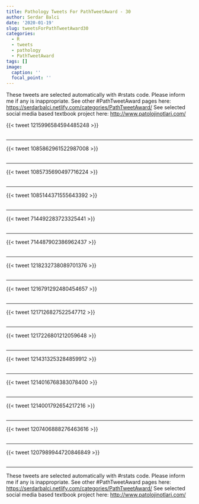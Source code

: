 ```yaml
---
title: Pathology Tweets For PathTweetAward - 30
author: Serdar Balci
date: '2020-01-19'
slug: tweetsForPathTweetAward30
categories:
  - R
  - tweets
  - pathology
  - PathTweetAward
tags: []
image:
  caption: ''
  focal_point: ''
---
```



These tweets are selected automatically with #rstats code. Please inform me if any is inappropriate.
See other #PathTweetAward pages here: https://serdarbalci.netlify.com/categories/PathTweetAward/ 
See selected social media based textbook project here: http://www.patolojinotlari.com/

{{< tweet 1215996584594485248 >}}
<br>
<br>
<hr>
{{< tweet 1085862961522987008 >}}
<br>
<br>
<hr>
{{< tweet 1085735690497716224 >}}
<br>
<br>
<hr>
{{< tweet 1085144371555643392 >}}
<br>
<br>
<hr>
{{< tweet 714492283723325441 >}}
<br>
<br>
<hr>
{{< tweet 714487902386962437 >}}
<br>
<br>
<hr>
{{< tweet 1218232738089701376 >}}
<br>
<br>
<hr>
{{< tweet 1216791292480454657 >}}
<br>
<br>
<hr>
{{< tweet 1217126827522547712 >}}
<br>
<br>
<hr>
{{< tweet 1217226801212059648 >}}
<br>
<br>
<hr>
{{< tweet 1214313253284859912 >}}
<br>
<br>
<hr>
{{< tweet 1214016768383078400 >}}
<br>
<br>
<hr>
{{< tweet 1214001792654217216 >}}
<br>
<br>
<hr>
{{< tweet 1207406888276463616 >}}
<br>
<br>
<hr>
{{< tweet 1207989944720846849 >}}
<br>
<br>
<hr>


These tweets are selected automatically with #rstats code. Please inform me if any is inappropriate.
See other #PathTweetAward pages here: https://serdarbalci.netlify.com/categories/PathTweetAward/ 
See selected social media based textbook project here: http://www.patolojinotlari.com/

